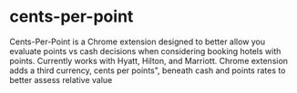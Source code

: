# cents-per-point

Cents-Per-Point is a Chrome extension designed to better allow you evaluate points vs cash decisions when considering booking hotels with points. Currently works with Hyatt, Hilton, and Marriott. Chrome extension adds a third currency, cents per points", beneath cash and points rates to better assess relative value

